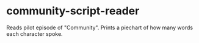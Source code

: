 # community-script-reader
Reads pilot episode of "Community". Prints a piechart of how many words each character spoke.
